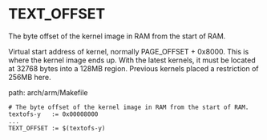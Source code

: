 TEXT_OFFSET
========================================

The byte offset of the kernel image in RAM from the start of RAM.

Virtual start address of kernel, normally PAGE_OFFSET + 0x8000.
This is where the kernel image ends up.  With the latest kernels,
it must be located at 32768 bytes into a 128MB region.  Previous
kernels placed a restriction of 256MB here.

path: arch/arm/Makefile
```
# The byte offset of the kernel image in RAM from the start of RAM.
textofs-y	:= 0x00008000
...
TEXT_OFFSET := $(textofs-y)
```
